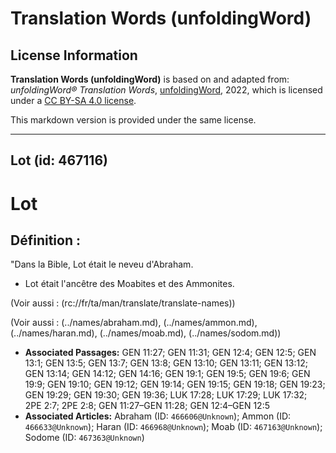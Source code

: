 # Translation Words (unfoldingWord)

## License Information

**Translation Words (unfoldingWord)** is based on and adapted from: _unfoldingWord® Translation Words_, [unfoldingWord](https://unfoldingword.org/utw), 2022, which is licensed under a [CC BY-SA 4.0 license](https://creativecommons.org/licenses/by-sa/4.0/legalcode.en).

This markdown version is provided under the same license.



--------------------------------

## Lot (id: 467116)

Lot
===

Définition :
------------

"Dans la Bible, Lot était le neveu d'Abraham.

* Lot était l'ancêtre des Moabites et des Ammonites.

(Voir aussi : (rc://fr/ta/man/translate/translate\-names))

(Voir aussi : (../names/abraham.md), (../names/ammon.md), (../names/haran.md), (../names/moab.md), (../names/sodom.md))

* **Associated Passages:** GEN 11:27; GEN 11:31; GEN 12:4; GEN 12:5; GEN 13:1; GEN 13:5; GEN 13:7; GEN 13:8; GEN 13:10; GEN 13:11; GEN 13:12; GEN 13:14; GEN 14:12; GEN 14:16; GEN 19:1; GEN 19:5; GEN 19:6; GEN 19:9; GEN 19:10; GEN 19:12; GEN 19:14; GEN 19:15; GEN 19:18; GEN 19:23; GEN 19:29; GEN 19:30; GEN 19:36; LUK 17:28; LUK 17:29; LUK 17:32; 2PE 2:7; 2PE 2:8; GEN 11:27–GEN 11:28; GEN 12:4–GEN 12:5
* **Associated Articles:** Abraham (ID: `466606@Unknown`); Ammon  (ID: `466633@Unknown`); Haran (ID: `466968@Unknown`); Moab (ID: `467163@Unknown`); Sodome (ID: `467363@Unknown`)

